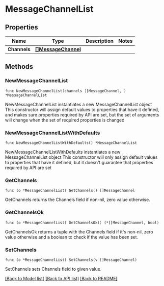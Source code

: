 # MessageChannelList

## Properties

Name | Type | Description | Notes
------------ | ------------- | ------------- | -------------
**Channels** | [**[]MessageChannel**](MessageChannel.md) |  | 

## Methods

### NewMessageChannelList

`func NewMessageChannelList(channels []MessageChannel, ) *MessageChannelList`

NewMessageChannelList instantiates a new MessageChannelList object
This constructor will assign default values to properties that have it defined,
and makes sure properties required by API are set, but the set of arguments
will change when the set of required properties is changed

### NewMessageChannelListWithDefaults

`func NewMessageChannelListWithDefaults() *MessageChannelList`

NewMessageChannelListWithDefaults instantiates a new MessageChannelList object
This constructor will only assign default values to properties that have it defined,
but it doesn't guarantee that properties required by API are set

### GetChannels

`func (o *MessageChannelList) GetChannels() []MessageChannel`

GetChannels returns the Channels field if non-nil, zero value otherwise.

### GetChannelsOk

`func (o *MessageChannelList) GetChannelsOk() (*[]MessageChannel, bool)`

GetChannelsOk returns a tuple with the Channels field if it's non-nil, zero value otherwise
and a boolean to check if the value has been set.

### SetChannels

`func (o *MessageChannelList) SetChannels(v []MessageChannel)`

SetChannels sets Channels field to given value.



[[Back to Model list]](../README.md#documentation-for-models) [[Back to API list]](../README.md#documentation-for-api-endpoints) [[Back to README]](../README.md)


